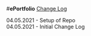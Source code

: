#**ePortfolio**
<ins>Change Log</ins>

04.05.2021 - Setup of Repo\
04.05.2021 - Initial Change Log



